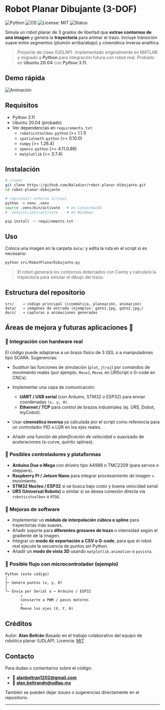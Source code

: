 # Robot Planar Dibujante (3-DOF)

![Python](https://img.shields.io/badge/Python-3.11-blue)
![OS](https://img.shields.io/badge/Ubuntu-20.04-orange)
![License: MIT](https://img.shields.io/badge/License-MIT-green)
![Status](https://img.shields.io/badge/Status-Stable-brightgreen)

Simula un robot planar de 3 grados de libertad que **extrae contornos de una imagen** y genera la **trayectoria** para animar el trazo. Incluye transición suave entre segmentos (plumón arriba/abajo) y cinemática inversa analítica.

> Proyecto de clase (UDLAP). Implementado originalmente en MATLAB y migrado a **Python** para integración futura con robot real. Probado en **Ubuntu 20.04** con **Python 3.11**.

## Demo rápida
![Animación](docs/captura.png)

## Requisitos
- Python 3.11  
- Ubuntu 20.04 (probado)
- Ver dependencias en `requirements.txt`:
  - `roboticstoolbox-python` (>= 1.1.1)
  - `spatialmath-python` (>= 0.10.0)
  - `numpy` (>= 1.26.4)
  - `opencv-python` (>= 4.11.0.86)
  - `matplotlib` (>= 3.7.4)

## Instalación
```bash
# clonar
git clone https://github.com/Baladier/robot-planar-dibujante.git
cd robot-planar-dibujante

# (opcional) entorno virtual
python -m venv .venv
source .venv/bin/activate   # en Linux/macOS
# .venv\Scripts\activate    # en Windows

pip install -r requirements.txt
````

## Uso

Coloca una imagen en la carpeta `data/` y edita la ruta en el script si es necesario:

```bash
python src/RobotPlanarDibujante.py
```

> El robot generará los contornos detectados con Canny y calculará la trayectoria para simular el dibujo del trazo.

## Estructura del repositorio

```
src/    → código principal (cinemática, planeación, animación)
data/   → imágenes de entrada (ejemplos: gato1.jpg, gato2.jpg…)
docs/   → capturas o animaciones generadas
```

## Áreas de mejora y futuras aplicaciones 🧠

### 🔹 Integración con hardware real

El código puede adaptarse a un brazo físico de 3 GDL o a manipuladores tipo SCARA.
Sugerencias:

* Sustituir las funciones de simulación (`plot`, `jtraj`) por comandos de movimiento reales (por ejemplo, `MoveJ`, `MoveL` en URScript o G-code en CNCs).
* Implementar una capa de comunicación:

  * **UART / USB serial** (con Arduino, STM32 o ESP32) para enviar coordenadas `(x, y, θ)`.
  * **Ethernet / TCP** para control de brazos industriales (ej. UR5, Dobot, myCobot).
* Usar **cinemática inversa** ya calculada por el script como referencia para un controlador PID o LQR en los ejes reales.
* Añadir una función de *planificación de velocidad* o suavizado de aceleraciones (s-curve, quintic splines).

### 🔹 Posibles controladores y plataformas

* **Arduino Due o Mega** con drivers tipo A4988 o TMC2209 (para servos o steppers).
* **Raspberry Pi / Jetson Nano** para integrar procesamiento de imagen + movimiento.
* **STM32 Nucleo / ESP32** si se busca bajo costo y buena velocidad serial.
* **UR5 (Universal Robots)** o similar si se desea conexión directa vía `roboticstoolbox` o `RTDE`.

### 🔹 Mejoras de software

* Implementar un **módulo de interpolación cúbica o spline** para trayectorias más suaves.
* Añadir soporte para **diferentes grosores de trazo** o intensidad según el gradiente de la imagen.
* Integrar un **modo de exportación a CSV o G-code**, para que el robot real ejecute la secuencia de puntos sin Python.
* Añadir un **modo de vista 3D** usando `matplotlib.animation` o `pyvista`.

### 🔹 Posible flujo con microcontrolador (ejemplo)

```
Python (este código)
│
├─ Genera puntos (x, y, θ)
│
└─ Envía por Serial a → Arduino / ESP32
       ↓
       Convierte a PWM / pasos motores
       ↓
       Mueve los ejes (X, Y, θ)
```

## Créditos

Autor: **Alan Beltrán**
Basado en el trabajo colaborativo del equipo de robótica planar (UDLAP).
Licencia: [MIT](LICENSE)

## Contacto

Para dudas o comentarios sobre el código:
- 📧 **alanbeltran1202@gmail.com**  
- 📧 **alan.beltrandn@udlap.mx**

También se pueden dejar *issues* o sugerencias directamente en el repositorio.

---

```
